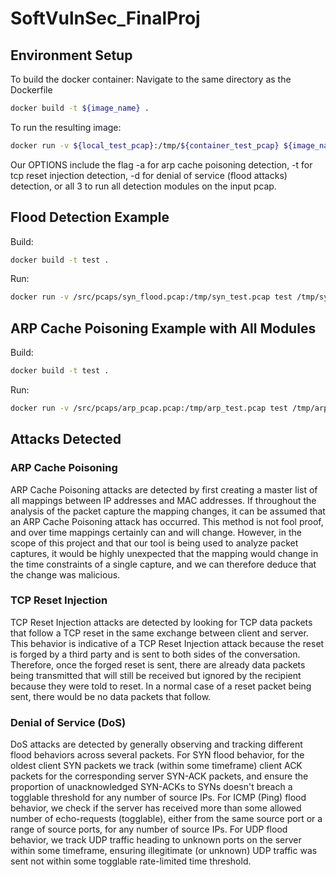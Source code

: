 # SoftVulnSec_FinalProj

## Environment Setup
To build the docker container:
Navigate to the same directory as the Dockerfile
```bash
docker build -t ${image_name} .
```
To run the resulting image:  
```bash
docker run -v ${local_test_pcap}:/tmp/${container_test_pcap} ${image_name} /tmp/${container_test_pcap} [OPTIONS]
```

Our OPTIONS include the flag -a for arp cache poisoning detection, -t for tcp reset injection detection, -d for denial of service (flood attacks) detection, or all 3 to run all detection modules on the input pcap. 

## Flood Detection Example
Build: 
```bash
docker build -t test .
```
Run: 
```bash
docker run -v /src/pcaps/syn_flood.pcap:/tmp/syn_test.pcap test /tmp/syn_test.pcap -d
```

## ARP Cache Poisoning Example with All Modules
Build: 
```bash
docker build -t test .
```
Run: 
```bash
docker run -v /src/pcaps/arp_pcap.pcap:/tmp/arp_test.pcap test /tmp/arp_test.pcap -dat
```

## Attacks Detected
### ARP Cache Poisoning
ARP Cache Poisoning attacks are detected by first creating a master list of all mappings between IP addresses and MAC addresses. If throughout the analysis of the packet capture the mapping changes, it can be assumed that an ARP Cache Poisoning attack has occurred. This method is not fool proof, and over time mappings certainly can and will change. However, in the scope of this project and that our tool is being used to analyze packet captures, it would be highly unexpected that the mapping would change in the time constraints of a single capture, and we can therefore deduce that the change was malicious.

### TCP Reset Injection
TCP Reset Injection attacks are detected by looking for TCP data packets that follow a TCP reset in the same exchange between client and server. This behavior is indicative of a TCP Reset Injection attack because the reset is forged by a third party and is sent to both sides of the conversation. Therefore, once the forged reset is sent, there are already data packets being transmitted that will still be received but ignored by the recipient because they were told to reset. In a normal case of a reset packet being sent, there would be no data packets that follow.

### Denial of Service (DoS)
DoS attacks are detected by generally observing and tracking different flood behaviors across several packets. For SYN flood behavior, for the oldest client SYN packets we track (within some timeframe) client ACK packets for the corresponding server SYN-ACK packets, and ensure the proportion of unacknowledged SYN-ACKs to SYNs doesn't breach a togglable threshold for any number of source IPs. For ICMP (Ping) flood behavior, we check if the server has received more than some allowed number of echo-requests (togglable), either from the same source port or a range of source ports, for any number of source IPs. For UDP flood behavior, we track UDP traffic heading to unknown ports on the server within some timeframe, ensuring illegitimate (or unknown) UDP traffic was sent not within some togglable rate-limited time threshold.
